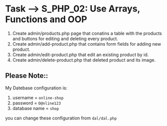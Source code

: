 # Task --> S_PHP_02: Use Arrays, Functions and OOP

1. Create admin/products.php page that conatins a table with the products and buttons for editing and deleting every product.
2. Create admin/add-product.php that contains form fields for adding new product.
3. Create admin/edit-product.php that edit 
   an existing product by id.
4. Create admin/delete-product.php that deleted product and its image.

## Please Note::
   My Datebase configuration is:
   1. username = `online-shop`
   2. password = `O@nline123`
   3. database name = `shop`

  you can change these configuration from `dal/dal.php`